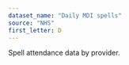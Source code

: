```yaml
---
dataset_name: "Daily MDI spells"
source: "NHS"
first_letter: D
---
```

Spell attendance data by provider.